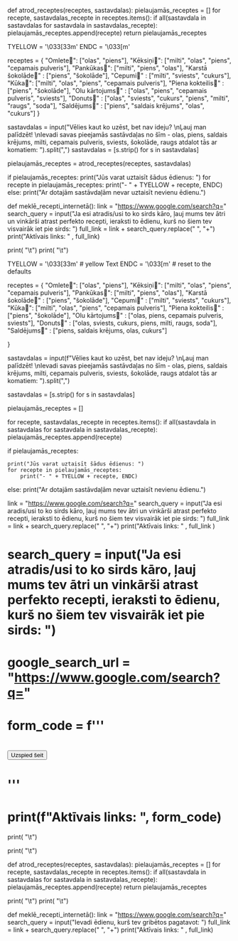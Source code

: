def atrod_receptes(receptes, sastavdalas):
    pielaujamās_receptes = []
    for recepte, sastavdalas_recepte in receptes.items():
        if all(sastavdala in sastavdalas for sastavdala in sastavdalas_recepte):
            pielaujamās_receptes.append(recepte)
    return pielaujamās_receptes

TYELLOW = '\033[33m' 
ENDC = '\033[m' 

receptes = {
    "Omlete🥚": ["olas", "piens"], 
    "Kēksiņi🧁": ["milti", "olas", "piens", "cepamais pulveris"], 
    "Pankūkas🥞": ["milti", "piens", "olas"], 
    "Karstā šokolāde🍫" : ["piens", "šokolāde"], 
    "Cepumi🍪" : ["milti", "sviests", "cukurs"], 
    "Kūka🍰": ["milti", "olas", "piens", "cepamais pulveris"], 
    "Piena kokteilis🥛" : ["piens", "šokolāde"], 
    "Olu kārtojums🥘" : ["olas", "piens", "cepamais pulveris", "sviests"], 
    "Donuts🍩" : ["olas", "sviests", "cukurs", "piens", "milti", "raugs", "soda"], 
    "Saldējums🍦" : ["piens", "saldais krējums", "olas", "cukurs"]
}

sastavdalas = input("Vēlies kaut ko uzēst, bet nav ideju? \nĻauj man palīdzēt! \nIevadi savas pieejamās sastāvdaļas no šīm - olas, piens, saldais krējums, milti, cepamais pulveris, sviests, šokolāde, raugs atdalot tās ar komatiem: ").split(",")
sastavdalas = [s.strip() for s in sastavdalas]

pielaujamās_receptes = atrod_receptes(receptes, sastavdalas)

if pielaujamās_receptes:
    print("Jūs varat uztaisīt šādus ēdienus: ")
    for recepte in pielaujamās_receptes:
        print("- " + TYELLOW + recepte, ENDC)
else:
    print("Ar dotajām sastāvdaļām nevar uztaisīt nevienu ēdienu.")

def meklē_recepti_internetā():
    link = "https://www.google.com/search?q="
    search_query = input("Ja esi atradis/usi to ko sirds kāro, ļauj mums tev ātri un vinkārši atrast perfekto recepti, ieraksti to ēdienu, kurš no šiem tev visvairāk iet pie sirds: ")
    full_link = link + search_query.replace(" ", "+")
    print("Aktīvais links: " , full_link)






print( "\t")
print( "\t")

TYELLOW =  '\033[33m' # yellow Text
ENDC = '\033[m' # reset to the defaults




receptes = {
    "Omlete🥚": ["olas", "piens"],
    "Kēksiņi🧁": ["milti", "olas", "piens", "cepamais pulveris"],
    "Pankūkas🥞": ["milti", "piens", "olas"],
    "Karstā šokolāde🍫" : ["piens", "šokolāde"],
    "Cepumi🍪" : ["milti", "sviests", "cukurs"],
    "Kūka🍰": ["milti", "olas", "piens", "cepamais pulveris"],
    "Piena kokteilis🥛" : ["piens", "šokolāde"],
    "Olu kārtojums🥘" : ["olas, piens, cepamais pulveris, sviests"],
    "Donuts🍩" : ["olas, sviests, cukurs, piens, milti, raugs, soda"],
    "Saldējums🍦" : ["piens, saldais krējums, olas, cukurs"]


}

sastavdalas = input(f"Vēlies kaut ko uzēst, bet nav ideju? \nĻauj man palīdzēt! \nIevadi savas pieejamās sastāvdaļas no šīm - olas, piens, saldais krējums, milti, cepamais pulveris, sviests, šokolāde, raugs atdalot tās ar komatiem: ").split(",")

sastavdalas = [s.strip() for s in sastavdalas]

pielaujamās_receptes = []

for recepte, sastavdalas_recepte in receptes.items():
    if all(sastavdala in sastavdalas for sastavdala in sastavdalas_recepte):
        pielaujamās_receptes.append(recepte)


if pielaujamās_receptes:

    print("Jūs varat uztaisīt šādus ēdienus: ")
    for recepte in pielaujamās_receptes:
        print("- " + TYELLOW + recepte, ENDC)
else:
    print("Ar dotajām sastāvdaļām nevar uztaisīt nevienu ēdienu.")


link = "https://www.google.com/search?q=" 
search_query = input("Ja esi aradis/usi to ko sirds kāro, ļauj mums tev ātri un vinkārši atrast perfekto recepti, ieraksti to ēdienu, kurš no šiem tev visvairāk iet pie sirds: ") 
full_link = link + search_query.replace(" ", "+") 
print("Aktīvais links: " , full_link )


# search_query = input("Ja esi atradis/usi to ko sirds kāro, ļauj mums tev ātri un vinkārši atrast perfekto recepti, ieraksti to ēdienu, kurš no šiem tev visvairāk iet pie sirds:  ")
# google_search_url = "https://www.google.com/search?q="
# form_code = f'''
# <form action="{google_search_url}" method="get" target="_blank">
#     <input type="hidden" name="q" value="{search_query}">
#     <input type="submit" value="Uzspied šeit">
# </form>
# '''
# print(f"Aktīvais links: ", form_code)





print( "\t")






print( "\t")



def atrod_receptes(receptes, sastavdalas):
    pielaujamās_receptes = []
    for recepte, sastavdalas_recepte in receptes.items():
        if all(sastavdala in sastavdalas for sastavdala in sastavdalas_recepte):
            pielaujamās_receptes.append(recepte)
    return pielaujamās_receptes








print( "\t")
print( "\t")


def meklē_recepti_internetā():
    link = "https://www.google.com/search?q="
    search_query = input("Ievadi ēdienu, kurš tev gribētos pagatavot: ")
    full_link = link + search_query.replace(" ", "+")
    print("Aktīvais links: " , full_link)


